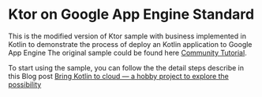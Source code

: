 # Ktor on Google App Engine Standard
This is the modified version of Ktor sample with business implemented in Kotlin to demonstrate the process of deploy an Kotlin application 
to Google App Engine
The original sample could be found here [Community Tutorial][tutorial].

To start using the sample, you can follow the the detail steps describe in this Blog post [Bring Kotlin to cloud — a hobby project to explore the possibility][blog]


[tutorial]: https://cloud.google.com/community/tutorials/kotlin-ktor-app-engine-java8

[blog]: https://medium.com/@toantran/bring-kotlin-to-cloud-a-hobby-project-to-explore-the-possibility-part-2-7e96abc6d75f

